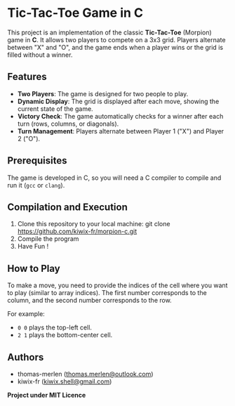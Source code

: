 # Tic-Tac-Toe Game in C

This project is an implementation of the classic **Tic-Tac-Toe** (Morpion) game in **C**. It allows two players to compete on a 3x3 grid. Players alternate between "X" and "O", and the game ends when a player wins or the grid is filled without a winner.

## Features

- **Two Players**: The game is designed for two people to play.
- **Dynamic Display**: The grid is displayed after each move, showing the current state of the game.
- **Victory Check**: The game automatically checks for a winner after each turn (rows, columns, or diagonals).
- **Turn Management**: Players alternate between Player 1 ("X") and Player 2 ("O").

## Prerequisites

The game is developed in C, so you will need a C compiler to compile and run it (`gcc` or `clang`).


## Compilation and Execution

1. Clone this repository to your local machine: git clone https://github.com/kiwix-fr/morpion-c.git
2. Compile the program
3. Have Fun !

## How to Play

To make a move, you need to provide the indices of the cell where you want to play (similar to array indices). The first number corresponds to the column, and the second number corresponds to the row.

For example:
- `0 0` plays the top-left cell.
- `2 1` plays the bottom-center cell.

## Authors
- thomas-merlen (thomas.merlen@outlook.com)
- kiwix-fr (kiwix.shell@gmail.com)

**Project under MIT Licence**
